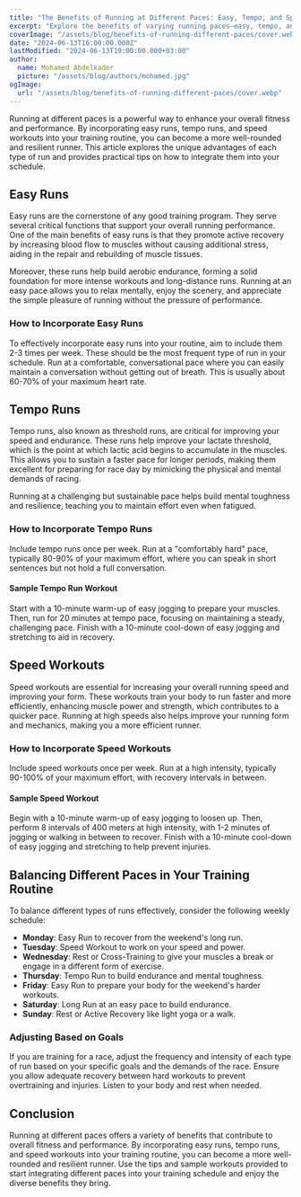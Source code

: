 ```yaml
---
title: "The Benefits of Running at Different Paces: Easy, Tempo, and Speed Workouts"
excerpt: "Explore the benefits of varying running paces—easy, tempo, and speed workouts—to enhance fitness and performance in your training routine."
coverImage: "/assets/blog/benefits-of-running-different-paces/cover.webp"
date: "2024-06-13T16:00:00.000Z"
lastModified: "2024-06-13T19:00:00.000+03:00"
author:
  name: Mohamed Abdelkader
  picture: "/assets/blog/authors/mohamed.jpg"
ogImage:
  url: "/assets/blog/benefits-of-running-different-paces/cover.webp"
---
```


Running at different paces is a powerful way to enhance your overall fitness and performance. By incorporating easy runs, tempo runs, and speed workouts into your training routine, you can become a more well-rounded and resilient runner. This article explores the unique advantages of each type of run and provides practical tips on how to integrate them into your schedule.

## Easy Runs

Easy runs are the cornerstone of any good training program. They serve several critical functions that support your overall running performance. One of the main benefits of easy runs is that they promote active recovery by increasing blood flow to muscles without causing additional stress, aiding in the repair and rebuilding of muscle tissues.

Moreover, these runs help build aerobic endurance, forming a solid foundation for more intense workouts and long-distance runs. Running at an easy pace allows you to relax mentally, enjoy the scenery, and appreciate the simple pleasure of running without the pressure of performance.

### How to Incorporate Easy Runs

To effectively incorporate easy runs into your routine, aim to include them 2-3 times per week. These should be the most frequent type of run in your schedule. Run at a comfortable, conversational pace where you can easily maintain a conversation without getting out of breath. This is usually about 60-70% of your maximum heart rate.

## Tempo Runs

Tempo runs, also known as threshold runs, are critical for improving your speed and endurance. These runs help improve your lactate threshold, which is the point at which lactic acid begins to accumulate in the muscles. This allows you to sustain a faster pace for longer periods, making them excellent for preparing for race day by mimicking the physical and mental demands of racing.

Running at a challenging but sustainable pace helps build mental toughness and resilience, teaching you to maintain effort even when fatigued.

### How to Incorporate Tempo Runs

Include tempo runs once per week. Run at a "comfortably hard" pace, typically 80-90% of your maximum effort, where you can speak in short sentences but not hold a full conversation.

#### Sample Tempo Run Workout

Start with a 10-minute warm-up of easy jogging to prepare your muscles. Then, run for 20 minutes at tempo pace, focusing on maintaining a steady, challenging pace. Finish with a 10-minute cool-down of easy jogging and stretching to aid in recovery.

## Speed Workouts

Speed workouts are essential for increasing your overall running speed and improving your form. These workouts train your body to run faster and more efficiently, enhancing muscle power and strength, which contributes to a quicker pace. Running at high speeds also helps improve your running form and mechanics, making you a more efficient runner.

### How to Incorporate Speed Workouts

Include speed workouts once per week. Run at a high intensity, typically 90-100% of your maximum effort, with recovery intervals in between.

#### Sample Speed Workout

Begin with a 10-minute warm-up of easy jogging to loosen up. Then, perform 8 intervals of 400 meters at high intensity, with 1-2 minutes of jogging or walking in between to recover. Finish with a 10-minute cool-down of easy jogging and stretching to help prevent injuries.

## Balancing Different Paces in Your Training Routine

To balance different types of runs effectively, consider the following weekly schedule:

- **Monday**: Easy Run to recover from the weekend's long run.
- **Tuesday**: Speed Workout to work on your speed and power.
- **Wednesday**: Rest or Cross-Training to give your muscles a break or engage in a different form of exercise.
- **Thursday**: Tempo Run to build endurance and mental toughness.
- **Friday**: Easy Run to prepare your body for the weekend's harder workouts.
- **Saturday**: Long Run at an easy pace to build endurance.
- **Sunday**: Rest or Active Recovery like light yoga or a walk.

### Adjusting Based on Goals

If you are training for a race, adjust the frequency and intensity of each type of run based on your specific goals and the demands of the race. Ensure you allow adequate recovery between hard workouts to prevent overtraining and injuries. Listen to your body and rest when needed.

## Conclusion

Running at different paces offers a variety of benefits that contribute to overall fitness and performance. By incorporating easy runs, tempo runs, and speed workouts into your training routine, you can become a more well-rounded and resilient runner. Use the tips and sample workouts provided to start integrating different paces into your training schedule and enjoy the diverse benefits they bring.
